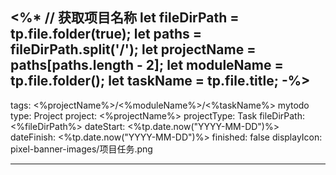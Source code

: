 <%*
// 获取项目名称
let fileDirPath = tp.file.folder(true);
let paths = fileDirPath.split('/');
let projectName = paths[paths.length - 2];
let moduleName = tp.file.folder();
let taskName = tp.file.title;
-%>
---
tags: <%projectName%>/<%moduleName%>/<%taskName%> mytodo
type: Project
project: <%projectName%>
projectType: Task
fileDirPath: <%fileDirPath%>
dateStart: <%tp.date.now("YYYY-MM-DD")%>
dateFinish: <%tp.date.now("YYYY-MM-DD")%>
finished: false
displayIcon: pixel-banner-images/项目任务.png

---





